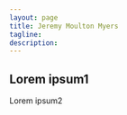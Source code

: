 ```yaml
---
layout: page
title: Jeremy Moulton Myers
tagline: 
description: 
---
```

Lorem ipsum1
---
Lorem ipsum2
